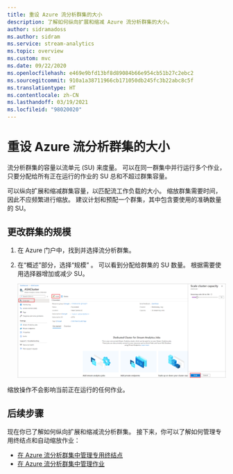 ```yaml
---
title: 重设 Azure 流分析群集的大小
description: 了解如何纵向扩展和缩减 Azure 流分析群集的大小。
author: sidramadoss
ms.author: sidram
ms.service: stream-analytics
ms.topic: overview
ms.custom: mvc
ms.date: 09/22/2020
ms.openlocfilehash: e469e9bfd13bf8d89084b66e954cb51b27c2ebc2
ms.sourcegitcommit: 910a1a38711966cb171050db245fc3b22abc8c5f
ms.translationtype: HT
ms.contentlocale: zh-CN
ms.lasthandoff: 03/19/2021
ms.locfileid: "98020020"
---
```

# <a name="resize-an-azure-stream-analytics-cluster"></a>重设 Azure 流分析群集的大小

流分析群集的容量以流单元 (SU) 来度量。 可以在同一群集中并行运行多个作业，只要分配给所有正在运行的作业的 SU 总和不超过群集容量。

可以纵向扩展和缩减群集容量，以匹配流工作负载的大小。 缩放群集需要时间，因此不应频繁进行缩放。 建议计划和预配一个群集，其中包含要使用的准确数量的 SU。

## <a name="change-the-scale-of-your-cluster"></a>更改群集的规模

1. 在 Azure 门户中，找到并选择流分析群集。

1. 在“概述”部分，选择“规模” 。 可以看到分配给群集的 SU 数量。 根据需要使用选择器增加或减少 SU。

   ![缩放群集](./media/scale-cluster/scale-cluster.png)

缩放操作不会影响当前正在运行的任何作业。

## <a name="next-steps"></a>后续步骤

现在你已了解如何纵向扩展和缩减流分析群集。 接下来，你可以了解如何管理专用终结点和自动缩放作业：

* [在 Azure 流分析群集中管理专用终结点](private-endpoints.md)
* [在 Azure 流分析群集中管理作业](manage-jobs-cluster.md)
